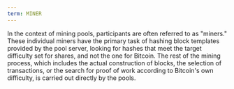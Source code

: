 ```yaml
---
term: MINER
---
```


In the context of mining pools, participants are often referred to as "miners." These individual miners have the primary task of hashing block templates provided by the pool server, looking for hashes that meet the target difficulty set for shares, and not the one for Bitcoin. The rest of the mining process, which includes the actual construction of blocks, the selection of transactions, or the search for proof of work according to Bitcoin's own difficulty, is carried out directly by the pools.

